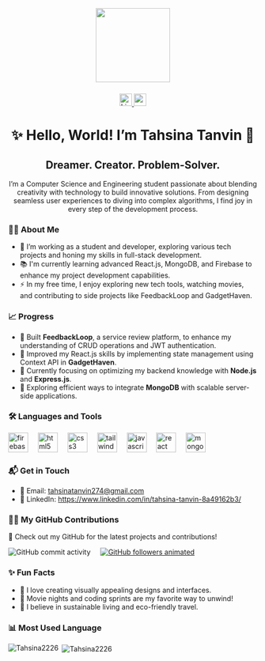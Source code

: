 <div align="center">
  <img height="150" src="https://encrypted-tbn0.gstatic.com/images?q=tbn:ANd9GcTAiuPQlM_WRqbpkc0n-C3yBZnRB_xMtvAiow&s" />
</div>

### 

<div align="center">
  <a href="https://www.linkedin.com/in/tahsina-tanvin-8a49162b3/" target="_blank">
    <img src="https://img.shields.io/static/v1?message=LinkedIn&logo=linkedin&label=&color=0077B5&logoColor=white&labelColor=&style=for-the-badge&logoWidth=25" height="25" alt="LinkedIn animated logo" />
  </a>
  <a href="mailto:tahsinatanvin274@gmail.com">
    <img src="https://img.shields.io/static/v1?message=Email&logo=gmail&label=&color=EA4335&logoColor=white&labelColor=&style=for-the-badge&logoWidth=25" height="25" alt="email animated logo" />
  </a>
 
</div>

### 

<h1 align="center">✨ Hello, World! I’m Tahsina Tanvin 🌟</h1>
<h2 align="center">Dreamer. Creator. Problem-Solver.</h2>

<p align="center">I’m a Computer Science and Engineering student passionate about blending creativity with technology to build innovative solutions. From designing seamless user experiences to diving into complex algorithms, I find joy in every step of the development process.</p>

### 

<h3 align="left">👩‍💻 About Me</h3>
<ul align="left">
  <li>🔭 I’m working as a student and developer, exploring various tech projects and honing my skills in full-stack development.</li>
  <li>📚 I'm currently learning advanced React.js, MongoDB, and Firebase to enhance my project development capabilities.</li>
  <li>⚡ In my free time, I enjoy exploring new tech tools, watching movies, and contributing to side projects like FeedbackLoop and GadgetHaven.</li>
</ul>

### 

<h3 align="left">📈 Progress</h3>
<ul align="left">
  <li>🚀 Built <b>FeedbackLoop</b>, a service review platform, to enhance my understanding of CRUD operations and JWT authentication.</li>
  <li>🔧 Improved my React.js skills by implementing state management using Context API in <b>GadgetHaven</b>.</li>
  <li>🌟 Currently focusing on optimizing my backend knowledge with <b>Node.js</b> and <b>Express.js</b>.</li>
  <li>🎯 Exploring efficient ways to integrate <b>MongoDB</b> with scalable server-side applications.</li>
</ul>

### 

<h3 align="left">🛠 Languages and Tools</h3>
<div align="left">
  <img src="https://cdn.jsdelivr.net/gh/devicons/devicon/icons/firebase/firebase-plain-wordmark.svg" height="40" alt="firebase logo" />
  <img width="12" />
  <img src="https://cdn.jsdelivr.net/gh/devicons/devicon/icons/html5/html5-original.svg" height="40" alt="html5 logo" />
  <img width="12" />
  <img src="https://cdn.jsdelivr.net/gh/devicons/devicon/icons/css3/css3-original.svg" height="40" alt="css3 logo" />
  <img width="12" />
  <img src="https://cdn.jsdelivr.net/gh/devicons/devicon/icons/tailwindcss/tailwindcss-original-wordmark.svg" height="40" alt="tailwindcss logo" />
  <img width="12" />
  <img src="https://cdn.jsdelivr.net/gh/devicons/devicon/icons/javascript/javascript-original.svg" height="40" alt="javascript logo" />
  <img width="12" />
  <img src="https://cdn.jsdelivr.net/gh/devicons/devicon/icons/react/react-original.svg" height="40" alt="react logo" />
  <img width="12" />
  <img src="https://cdn.jsdelivr.net/gh/devicons/devicon/icons/mongodb/mongodb-original.svg" height="40" alt="mongodb logo" />
</div>

### 

<h3 align="left">📬 Get in Touch</h3>
<ul align="left">
  <li>📧 Email: <a href="mailto:tahsinatanvin274@gmail.com">tahsinatanvin274@gmail.com</a></li>
  <li>🔗 LinkedIn: <a href="https://www.linkedin.com/in/tahsina-tanvin-8a49162b3/">https://www.linkedin.com/in/tahsina-tanvin-8a49162b3/</a></li>
</ul>

### 

<h3 align="left">👩‍💻 My GitHub Contributions</h3>
<p align="left">🌟 Check out my GitHub for the latest projects and contributions!</p>
<div align="left">
  <img src="https://img.shields.io/github/commit-activity/w/Tahsina2226" alt="GitHub commit activity" />
  <img width="12" />
  <a href="https://github.com/Tahsina2226" target="_blank">
    <img src="https://img.shields.io/github/followers/Tahsina2226?style=social&animate=true" alt="GitHub followers animated" />
  </a>
</div>

### 

<h3 align="left">✨ Fun Facts</h3>
<ul align="left">
  <li>🎨 I love creating visually appealing designs and interfaces.</li>
  <li>🎥 Movie nights and coding sprints are my favorite way to unwind!</li>
  <li>🌱 I believe in sustainable living and eco-friendly travel.</li>
</ul>

### 

<h3 align="left">📊 Most Used Language</h3>
<p><img align="left" src="https://github-readme-stats.vercel.app/api/top-langs?username=Tahsina2226&show_icons=true&locale=en&layout=compact&animate=true" alt="Tahsina2226" /></p>

<p>&nbsp;<img align="center" src="https://github-readme-stats.vercel.app/api?username=Tahsina2226&show_icons=true&locale=en&animate=true" alt="Tahsina2226" /></p>




